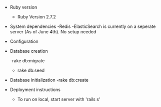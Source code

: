 
* Ruby version
	- Ruby Version 2.7.2

* System dependencies
	-Redis
	-ElasticSearch is currently on a seperate server (As of June 4th). No setup needed
* Configuration

* Database creation
	
	-rake db:migrate
	- rake db:seed

* Database initialization
	-rake db:create

* Deployment instructions
	- To run on local, start server with 'rails s'

